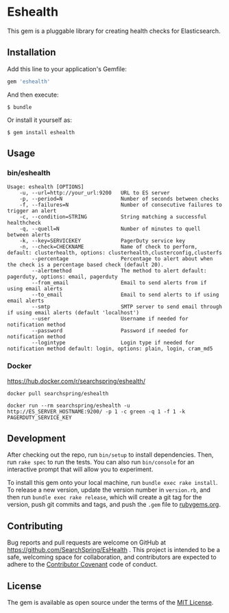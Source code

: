 # Eshealth

This gem is a pluggable library for creating health checks for Elasticsearch.

## Installation

Add this line to your application's Gemfile:

```ruby
gem 'eshealth'
```

And then execute:

    $ bundle

Or install it yourself as:

    $ gem install eshealth

## Usage

### bin/eshealth

```
Usage: eshealth [OPTIONS]
    -u, --url=http://your_url:9200   URL to ES server
    -p, --period=N                   Number of seconds between checks
    -f, --failures=N                 Number of consecutive failures to trigger an alert
    -c, --condition=STRING           String matching a successful healthcheck
    -q, --quell=N                    Number of minutes to quell between alerts
    -k, --key=SERVICEKEY             PagerDuty service key
    -n, --check=CHECKNAME            Name of check to perform, default: clusterhealth, options: clusterhealth,clusterconfig,clusterfs
        --percentage                 Percentage to alert about when the check is a percentage based check (default 20).
        --alertmethod                The method to alert default: pagerduty, options: email, pagerduty
        --from_email                 Email to send alerts from if using email alerts
        --to_email                   Email to send alerts to if using email alerts
        --smtp                       SMTP server to send email through if using email alerts (default 'localhost')
        --user                       Username if needed for notification method
        --password                   Password if needed for notification method
        --logintype                  Login type if needed for notification method default: login, options: plain, login, cram_md5

```

### Docker

https://hub.docker.com/r/searchspring/eshealth/

```
docker pull searchspring/eshealth
```

```
docker run --rm searchspring/eshealth -u http://ES_SERVER_HOSTNAME:9200/ -p 1 -c green -q 1 -f 1 -k PAGERDUTY_SERVICE_KEY
```

## Development

After checking out the repo, run `bin/setup` to install dependencies. Then, run `rake spec` to run the tests. You can also run `bin/console` for an interactive prompt that will allow you to experiment.

To install this gem onto your local machine, run `bundle exec rake install`. To release a new version, update the version number in `version.rb`, and then run `bundle exec rake release`, which will create a git tag for the version, push git commits and tags, and push the `.gem` file to [rubygems.org](https://rubygems.org).

## Contributing

Bug reports and pull requests are welcome on GitHub at https://github.com/SearchSpring/EsHealth . This project is intended to be a safe, welcoming space for collaboration, and contributors are expected to adhere to the [Contributor Covenant](http://contributor-covenant.org) code of conduct.


## License

The gem is available as open source under the terms of the [MIT License](http://opensource.org/licenses/MIT).

